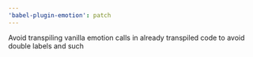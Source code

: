```yaml
---
'babel-plugin-emotion': patch
---
```


Avoid transpiling vanilla emotion calls in already transpiled code to avoid double labels and such
